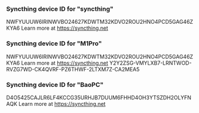 ### Syncthing device ID for "syncthing"
NWFYUUUW6IRINWVBO24627KDWTM32KDVO2ROU2HNO4PCD5GAG46ZKYA6
Learn more at https://syncthing.net
### Syncthing device ID for "M1Pro"
NWFYUUUW6IRINWVBO24627KDWTM32KDVO2ROU2HNO4PCD5GAG46ZKYA6
Learn more at https://syncthing.net
Y2Y2ZSG-VMYLXB7-LRNTWOD-RVZG7WD-CK4QVRF-PZ6THWF-2LTXM7Z-CA2MEA5

### Syncthing device ID for "BaoPC"
D4O5425CAJLR6LF4KCCG35URHJB7DUUM6FHHD4OH3YTSZDH2OLYFNAQK
Learn more at https://syncthing.net
